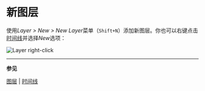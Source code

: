 # 新图层

使用*Layer > New > New Layer*菜单（`Shift+N`）添加新图层。你也可以右键点击[时间线](timeline.md)并选择*New*选项：

![Layer right-click](new-layer/layer-right-click.png)

---

**参见**

[图层](layers.md) | [时间线](timeline.md)
